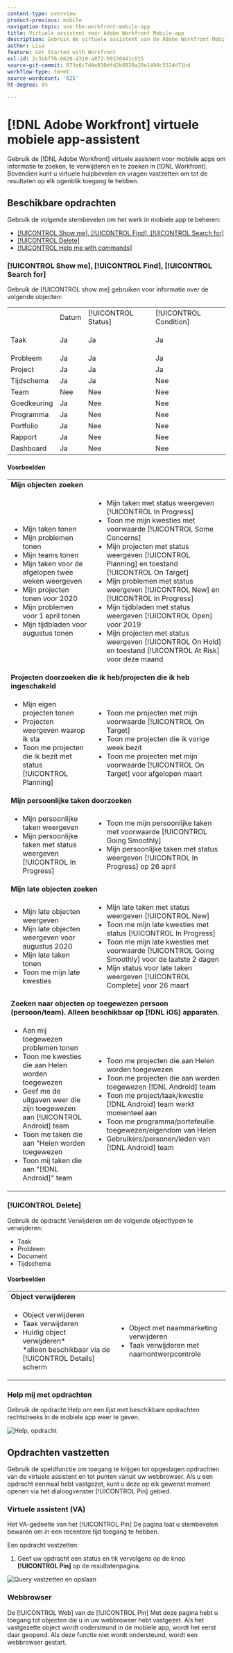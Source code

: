 ```yaml
---
content-type: overview
product-previous: mobile
navigation-topic: use-the-workfront-mobile-app
title: Virtuele assistent voor Adobe Workfront Mobile-app
description: Gebruik de virtuele assistent van de Adobe Workfront Mobile-app om gegevens in Workfront te zoeken, te verwijderen en te zoeken. Bovendien kunt u virtuele hulpbevelen en vragen vastzetten om tot de resultaten op elk ogenblik toegang te hebben.
author: Lisa
feature: Get Started with Workfront
exl-id: 2c3bbf76-6620-4319-a872-09330441c815
source-git-commit: 073e6c7d4e830dfd2b8920a20e1490c5524d71bd
workflow-type: tm+mt
source-wordcount: '625'
ht-degree: 0%

---
```


# [!DNL Adobe Workfront] virtuele mobiele app-assistent

Gebruik de [!DNL Adobe Workfront] virtuele assistent voor mobiele apps om informatie te zoeken, te verwijderen en te zoeken in [!DNL Workfront]. Bovendien kunt u virtuele hulpbevelen en vragen vastzetten om tot de resultaten op elk ogenblik toegang te hebben.

## Beschikbare opdrachten

Gebruik de volgende stembevelen om het werk in mobiele app te beheren:

* [[!UICONTROL Show me], [!UICONTROL Find], [!UICONTROL Search for]](#show-me-find-search-for)
* [[!UICONTROL Delete]](#delete)
* [[!UICONTROL Help me with commands]](#help-me-with-commands)

### [!UICONTROL Show me], [!UICONTROL Find], [!UICONTROL Search for]

Gebruik de [!UICONTROL show me] gebruiken voor informatie over de volgende objecten:

<table style="table-layout:auto"> 
 <col> 
 <col> 
 <col> 
 <col> 
 <tbody> 
  <tr> 
   <td> </td> 
   <td>Datum</td> 
   <td>[!UICONTROL Status]</td> 
   <td>[!UICONTROL Condition]</td> 
  </tr> 
  <tr> 
   <td> <p>Taak</p> </td> 
   <td>Ja</td> 
   <td>Ja</td> 
   <td>Ja</td> 
  </tr> 
  <tr> 
   <td>Probleem</td> 
   <td>Ja</td> 
   <td>Ja</td> 
   <td>Ja</td> 
  </tr> 
  <tr> 
   <td>Project</td> 
   <td>Ja</td> 
   <td>Ja</td> 
   <td>Ja</td> 
  </tr> 
  <tr> 
   <td>Tijdschema</td> 
   <td>Ja</td> 
   <td>Ja</td> 
   <td>Nee</td> 
  </tr> 
  <tr> 
   <td>Team</td> 
   <td>Nee</td> 
   <td>Nee</td> 
   <td>Nee</td> 
  </tr> 
  <tr> 
   <td>Goedkeuring</td> 
   <td>Ja</td> 
   <td>Nee</td> 
   <td>Nee</td> 
  </tr> 
  <tr> 
   <td>Programma</td> 
   <td>Ja</td> 
   <td>Nee</td> 
   <td>Nee</td> 
  </tr> 
  <tr> 
   <td>Portfolio</td> 
   <td>Ja</td> 
   <td>Nee</td> 
   <td>Nee</td> 
  </tr> 
  <tr> 
   <td>Rapport</td> 
   <td>Ja</td> 
   <td>Nee</td> 
   <td>Nee</td> 
  </tr> 
  <tr> 
   <td>Dashboard</td> 
   <td>Ja</td> 
   <td>Nee</td> 
   <td>Nee</td> 
  </tr> 
 </tbody> 
</table>

#### Voorbeelden

<table style="table-layout:auto"> 
 <col> 
 <col> 
 <tbody> 
  <tr> 
   <td colspan="2"><strong>Mijn objecten zoeken</strong> </td> 
  </tr> 
  <tr> 
   <td> 
    <ul> 
     <li>Mijn taken tonen</li> 
     <li> Mijn problemen tonen </li> 
     <li>Mijn teams tonen </li> 
     <li>Mijn taken voor de afgelopen twee weken weergeven </li> 
     <li>Mijn projecten tonen voor 2020</li> 
     <li> Mijn problemen voor 1 april tonen </li> 
     <li>Mijn tijdbladen voor augustus tonen </li> 
    </ul> </td> 
   <td> 
    <ul> 
     <li>Mijn taken met status weergeven [!UICONTROL In Progress] </li> 
     <li>Toon me mijn kwesties met voorwaarde [!UICONTROL Some Concerns] </li> 
     <li>Mijn projecten met status weergeven [!UICONTROL Planning] en toestand [!UICONTROL On Target] </li> 
     <li>Mijn problemen met status weergeven [!UICONTROL New] en [!UICONTROL In Progress] </li> 
     <li>Mijn tijdbladen met status weergeven [!UICONTROL Open] voor 2019 </li> 
     <li>Mijn projecten met status weergeven [!UICONTROL On Hold] en toestand [!UICONTROL At Risk] voor deze maand </li> 
    </ul> </td> 
  </tr> 
  <tr> 
   <td colspan="2"><strong>Projecten doorzoeken die ik heb/projecten die ik heb ingeschakeld</strong> </td> 
  </tr> 
  <tr> 
   <td> 
    <ul> 
     <li>Mijn eigen projecten tonen </li> 
     <li>Projecten weergeven waarop ik sta </li> 
     <li>Toon me projecten die ik bezit met status [!UICONTROL Planning] </li> 
    </ul> </td> 
   <td> 
    <ul> 
     <li>Toon me projecten met mijn voorwaarde [!UICONTROL On Target] </li> 
     <li>Toon me projecten die ik vorige week bezit </li> 
     <li>Toon me projecten met mijn voorwaarde [!UICONTROL On Target] voor afgelopen maart </li> 
    </ul> </td> 
  </tr> 
  <tr> 
   <td colspan="2"><strong>Mijn persoonlijke taken doorzoeken</strong></td> 
  </tr> 
  <tr> 
   <td> 
    <ul> 
     <li>Mijn persoonlijke taken weergeven </li> 
     <li>Mijn persoonlijke taken met status weergeven [!UICONTROL In Progress] </li> 
    </ul> </td> 
   <td> 
    <ul> 
     <li>Toon me mijn persoonlijke taken met voorwaarde [!UICONTROL Going Smoothly] </li> 
     <li>Mijn persoonlijke taken met status weergeven [!UICONTROL In Progress] op 26 april </li> 
    </ul> </td> 
  </tr> 
  <tr> 
   <td colspan="2"><strong>Mijn late objecten zoeken</strong></td> 
  </tr> 
  <tr> 
   <td> 
    <ul> 
     <li>Mijn late objecten weergeven </li> 
     <li>Mijn late objecten weergeven voor augustus 2020 </li> 
     <li>Mijn late taken tonen </li>
     <li>Toon me mijn late kwesties </li> 
    </ul> </td> 
   <td> 
    <ul> 
     <li>Mijn late taken met status weergeven [!UICONTROL New] </li> 
     <li>Toon me mijn late kwesties met status [!UICONTROL In Progress] </li> 
     <li>Toon me mijn late kwesties met voorwaarde [!UICONTROL Going Smoothly] voor de laatste 2 dagen </li> 
     <li>Mijn status voor late taken weergeven [!UICONTROL Complete] voor 26 maart </li> 
    </ul> </td> 
  </tr> 
  <tr> 
   <td colspan="2"><strong>Zoeken naar objecten op toegewezen persoon (persoon/team). Alleen beschikbaar op [!DNL iOS] apparaten.</strong></td> 
  </tr> 
  <tr> 
   <td> 
    <ul> 
     <li>Aan mij toegewezen problemen tonen </li> 
     <li>Toon me kwesties die aan Helen worden toegewezen </li> 
     <li>Geef me de uitgaven weer die zijn toegewezen aan [!UICONTROL Android] team </li> 
     <li>Toon me taken die aan "Helen worden toegewezen </li> 
     <li>Toon mij taken die aan "[!DNL Android]" team </li> 
    </ul> </td> 
   <td> 
    <ul> 
     <li>Toon me projecten die aan Helen worden toegewezen </li> 
     <li>Toon me projecten die aan worden toegewezen [!DNL Android] team </li> 
     <li>Toon me project/taak/kwestie [!DNL Android] team werkt momenteel aan </li> 
     <li>Toon me programma/portefeuille toegewezen/eigendom van Helen </li> 
     <li>Gebruikers/personen/leden van [!DNL Android] team </li> 
    </ul> </td> 
  </tr> 
 </tbody> 
</table>

### [!UICONTROL Delete]

Gebruik de opdracht Verwijderen om de volgende objecttypen te verwijderen:

* Taak
* Probleem
* Document
* Tijdschema

#### Voorbeelden

<table style="table-layout:auto"> 
 <col> 
 <col> 
 <tbody> 
  <tr> 
   <td colspan="2"><strong>Object verwijderen</strong></td> 
  </tr> 
  <tr> 
   <td> 
    <ul> 
     <li>Object verwijderen</li> 
     <li>Taak verwijderen</li> 
     <li>Huidig object verwijderen*<br>*alleen beschikbaar via de [!UICONTROL Details] scherm</li> 
    </ul> </td> 
   <td> 
    <ul> 
     <li>Object met naammarketing verwijderen</li> 
     <li>Taak verwijderen met naamontwerpcontrole</li> 
    </ul> </td> 
  </tr> 
 </tbody> 
</table>

### Help mij met opdrachten

Gebruik de opdracht Help om een lijst met beschikbare opdrachten rechtstreeks in de mobiele app weer te geven.

![Help, opdracht](assets/help-with-va-350x725.png)

## Opdrachten vastzetten

Gebruik de speldfunctie om toegang te krijgen tot opgeslagen opdrachten van de virtuele assistent en tot punten vanuit uw webbrowser. Als u een opdracht eenmaal hebt vastgezet, kunt u deze op elk gewenst moment openen via het dialoogvenster [!UICONTROL Pin] gebied.

### Virtuele assistent (VA)

Het VA-gedeelte van het [!UICONTROL Pin] De pagina laat u stembevelen bewaren om in een recentere tijd toegang te hebben.

Een opdracht vastzetten:

1. Geef uw opdracht een status en tik vervolgens op de knop **[!UICONTROL Pin]** op de resultatenpagina.

![Query vastzetten en opslaan](assets/pin-and-save-query-adobe-350x285.png)

### Webbrowser

De [!UICONTROL Web] van de [!UICONTROL Pin] Met deze pagina hebt u toegang tot objecten die u in uw webbrowser hebt vastgezet. Als het vastgezette object wordt ondersteund in de mobiele app, wordt het eerst daar geopend. Als deze functie niet wordt ondersteund, wordt een webbrowser gestart.
